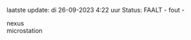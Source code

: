 laatste update: 
di 26-09-2023  4:22   uur 
Status: FAALT - fout - 
<div class="service R">nexus</div><div class="service R">microstation</div>